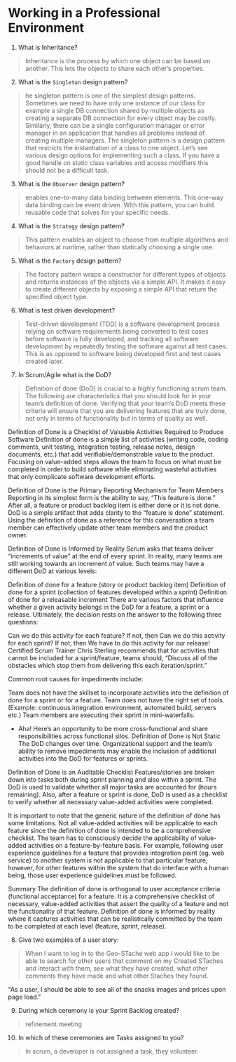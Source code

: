 # Working in a Professional Environment
01. What is Inheritance?

> Inheritance is the process by which one object can be based on another. This lets the objects to share each other’s properties.


02. What is the `Singleton` design pattern?

> he singleton pattern is one of the simplest design patterns. Sometimes we need to have only one instance of our class for example a single DB connection shared by multiple objects as creating a separate DB connection for every object may be costly. Similarly, there can be a single configuration manager or error manager in an application that handles all problems instead of creating multiple managers. The singleton pattern is a design pattern that restricts the instantiation of a class to one object. Let’s see various design options for implementing such a class. If you have a good handle on static class variables and access modifiers this should not be a difficult task.

03. What is the `Observer` design pattern?

> enables one-to-many data binding between elements. This one-way data binding can be event driven. With this pattern, you can build reusable code that solves for your specific needs.

04. What is the `Strategy` design pattern?

> This pattern enables an object to choose from multiple algorithms and behaviors at runtime, rather than statically choosing a single one.

05. What is the `Factory` design pattern?

> The factory pattern wraps a constructor for different types of objects and returns instances of the objects via a simple API. It makes it easy to create different objects by exposing a simple API that return the specified object type.

06. What is test driven development?

> Test-driven development (TDD) is a software development process relying on software requirements being converted to test cases before software is fully developed, and tracking all software development by repeatedly testing the software against all test cases. This is as opposed to software being developed first and test cases created later.

07. In Scrum/Agile what is the DoD?

> Definition of done (DoD) is crucial to a highly functioning scrum team. The following are characteristics that you should look for in your team’s definition of done. Verifying that your team’s DoD meets these criteria will ensure that you are delivering features that are truly done, not only in terms of functionality but in terms of quality as well.

Definition of Done is a Checklist of Valuable Activities Required to Produce Software
Definition of done is a simple list of activities (writing code, coding comments, unit testing, integration testing, release notes, design documents, etc.) that add verifiable/demonstrable value to the product. Focusing on value-added steps allows the team to focus on what must be completed in order to build software while eliminating wasteful activities that only complicate software development efforts.

Definition of Done is the Primary Reporting Mechanism for Team Members
Reporting in its simplest form is the ability to say, “This feature is done.” After all, a feature or product backlog item is either done or it is not done. DoD is a simple artifact that adds clarity to the “feature is done” statement.  Using the definition of done as a reference for this conversation a team member can effectively update other team members and the product owner.

Definition of Done is Informed by Reality
Scrum asks that teams deliver “increments of value” at the end of every sprint. In reality, many teams are still working towards an increment of value.  Such teams may have a different DoD at various levels:

Definition of done for a feature (story or product backlog item)
Definition of done for a sprint (collection of features developed within a sprint)
Definition of done for a releasable increment
There are various factors that influence whether a given activity belongs in the DoD for a feature, a sprint or a release. Ultimately, the decision rests on the answer to the following three questions:

Can we do this activity for each feature? If not, then
Can we do this activity for each sprint? If not, then
We have to do this activity for our release!
Certified Scrum Trainer Chris Sterling recommends that for activities that cannot be included for a sprint/feature, teams should, “Discuss all of the obstacles which stop them from delivering this each iteration/sprint.”

Common root causes for impediments include:

Team does not have the skillset to incorporate activities into the definition of done for a sprint or for a feature.
Team does not have the right set of tools. (Example: continuous integration environment, automated build, servers etc.)
Team members are executing their sprint in mini-waterfalls.

* Aha! Here’s an opportunity to be more cross-functional and share responsibilities across functional silos.
Definition of Done is Not Static
The DoD changes over time. Organizational support and the team’s ability to remove impediments may enable the inclusion of additional activities into the DoD for features or sprints.

Definition of Done is an Auditable Checklist
Features/stories are broken down into tasks both during sprint planning and also within a sprint. The DoD is used to validate whether all major tasks are accounted for (hours remaining). Also, after a feature or sprint is done, DoD is used as a checklist to verify whether all necessary value-added activities were completed.

It is important to note that the generic nature of the definition of done has some limitations. Not all value-added activities will be applicable to each feature since the definition of done is intended to be a comprehensive checklist. The team has to consciously decide the applicability of value-added activities on a feature-by-feature basis. For example, following user experience guidelines for a feature that provides integration point (eg. web service) to another system is not applicable to that particular feature; however, for other features within the system that do interface with a human being, those user experience guidelines must be followed.

Summary
The definition of done is orthogonal to user acceptance criteria (functional acceptance) for a feature. It is a comprehensive checklist of necessary, value-added activities that assert the quality of a feature and not the functionality of that feature. Definition of done is informed by reality where it captures activities that can be realistically committed by the team to be completed at each level (feature, sprint, release).

08. Give two examples of a user story:

> When I want to log in to the Geo-STache web app I would like to be able to search for other users that comment on my Created STaches and interact with them, see what they have created, what other comments they have made and what other Staches they found.

"As a user, I should be able to see all of the snacks images and prices upon page load."

09. During which ceremony is your Sprint Backlog created?

> refinement meeting

10. In which of these ceremonies are Tasks assigned to you?

> In scrum, a developer is not assigned a task, they volunteer.
